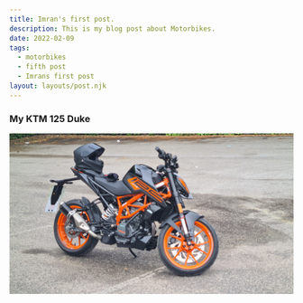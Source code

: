 ```yaml
---
title: Imran's first post.
description: This is my blog post about Motorbikes.
date: 2022-02-09
tags:
  - motorbikes
  - fifth post
  - Imrans first post
layout: layouts/post.njk
---
```


<main>
<h3>My KTM 125 Duke</h3>

<img src="/img/MyKtm125.jpg">
</main>
